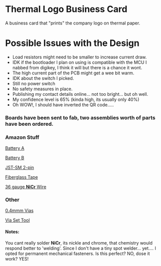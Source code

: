 



# Thermal Logo Business Card
A business card that "prints" the company logo on thermal paper.


# Possible Issues with the Design
- Load resistors might need to be smaller to increase current draw.
- IDK if the bootloader I plan on using is compatible with the MCU I nabbed from digikey, I think it will but there is a chance it wont.
- The high current part of the PCB might get a wee bit warm.
- IDK about the switch I picked.
- Still no power switch
- No safety measures in place.
- Publishing my contact details online... not too bright... but oh well.
- My confidence level is 65% (kinda high, its usually only 40%)
- Oh WOW!, I should have inverted the QR code..... 

### Boards have been sent to fab, two assemblies worth of parts have been ordered.

### Amazon Stuff

[Battery A](https://www.amazon.com/dp/B07DNCK7V2)

[Battery B](https://www.amazon.com/dp/B06ZY6J1P8)

[JST-SM 2-pin](https://www.amazon.com/dp/B01EJI8TQK)

[Fiberglass Tape](https://www.amazon.com/dp/B00823I7B6)

[36 gauge **NiCr** Wire](https://www.amazon.com/dp/B07CHTXZYW)

### Other

[0.4mmm Vias](https://www.voltera.io/store/consumables/rivets-0-4mm)

[Via Set Tool](https://www.voltera.io/store/consumables/rivet-tool)

#### Notes:
You cant really solder **NiCr**, its nickle and chrome, that chemistry would respond better to 'welding'. Since I don't have a tiny spot welder... yet.... I opted for permanent mechanical fasteners. Is this perfect? NO, dose it work? YES!


